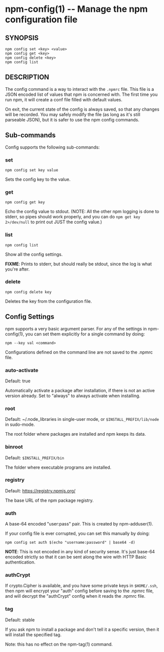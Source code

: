 npm-config(1) -- Manage the npm configuration file
==================================================

## SYNOPSIS

    npm config set <key> <value>
    npm config get <key>
    npm config delete <key>
    npm config list

## DESCRIPTION

The config command is a way to interact with the `.npmrc` file. This file is a
JSON encoded list of values that npm is concerned with. The first time you run
npm, it will create a conf file filled with default values.

On exit, the current state of the config is always saved, so that any changes
will be recorded. You may safely modify the file (as long as it's still
parseable JSON), but it is safer to use the npm config commands.

## Sub-commands

Config supports the following sub-commands:

### set

    npm config set key value

Sets the config key to the value.

### get

    npm config get key

Echo the config value to stdout. (NOTE: All the other npm logging is done to
stderr, so pipes should work properly, and you can do `npm get key 2>/dev/null`
to print out JUST the config value.)

### list

    npm config list

Show all the config settings.

**FIXME**: Prints to stderr, but should really be stdout, since the log is what
you're after.

### delete

    npm config delete key

Deletes the key from the configuration file.

## Config Settings

npm supports a very basic argument parser.  For any of the settings
in npm-config(1), you can set them explicitly for a single command by 
doing:

    npm --key val <command>

Configurations defined on the command line are not saved to the .npmrc file.

### auto-activate

Default: true

Automatically activate a package after installation, if there is not an active
version already.  Set to "always" to always activate when installing.

### root

Default: ~/.node_libraries in single-user mode, or `$INSTALL_PREFIX/lib/node`
in sudo-mode.

The root folder where packages are installed and npm keeps its data.

### binroot

Default: `$INSTALL_PREFIX/bin`

The folder where executable programs are installed.

### registry

Default: https://registry.npmjs.org/

The base URL of the npm package registry.

### auth

A base-64 encoded "user:pass" pair.  This is created by npm-adduser(1).

If your config file is ever corrupted, you can set this manually by doing:

    npm config set auth $(echo "username:password" | base64 -d)

**NOTE**: This is not encoded in any kind of security sense. It's just base-64
encoded strictly so that it can be sent along the wire with HTTP Basic
authentication.

### authCrypt

If crypto.Cipher is available, and you have some private keys in `$HOME/.ssh`,
then npm will encrypt your "auth" config before saving to the .npmrc file,
and will decrypt the "authCrypt" config when it reads the .npmrc file.

### tag

Default: stable

If you ask npm to install a package and don't tell it a specific version, then
it will install the specified tag.

Note: this has no effect on the npm-tag(1) command.
